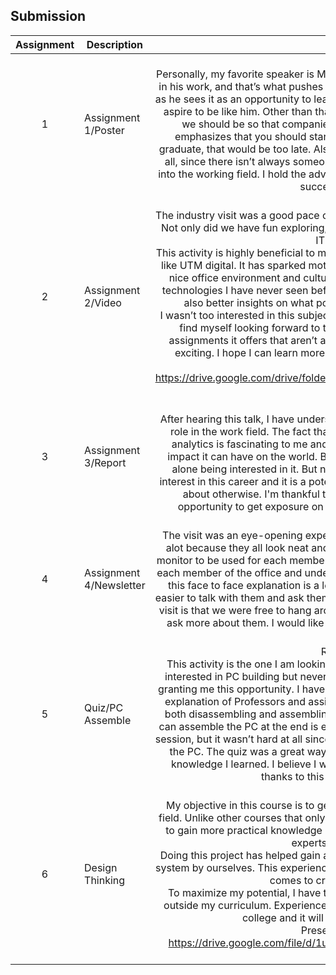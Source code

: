 ## Submission
| Assignment | Description  | Reflection |
| :-----: |  ------ | :-----: | 
| 1 | Assignment 1/Poster | Reflection 1 <br> Personally, my favorite speaker is Mr Yee in this talk. I admire his passion and interest in his work, and that’s what pushes him to success. He always welcomes challenges as he sees it as an opportunity to learn even more, and for him, learning never stops. I aspire to be like him. Other than that, he gives great advice on what kind of worker we should be so that companies like Clarity Techwork see values in us. He emphasizes that you should start working on yourself right now, not after you graduate, that would be too late. Also, self-learning is the most important skill out of all, since there isn’t always someone who can teach you, especially after you stop into the working field. I hold the advice dearly as I believe that is the key for me to be successful in the future.| 
| 2 | Assignment 2/Video | Reflection 2 <br> The industry visit was a good pace change with course mates after studying all week. Not only did we have fun exploring, we also gained knowledge of what it’s like in an IT working office. <br> This activity is highly beneficial to me as I have never experienced exploring an office like UTM digital. It has sparked motivation in me to work hard so that I will get into a nice office environment and culture like this. Not only that, the features and new technologies I have never seen before in the office have given me inspirations, and also better insights on what potential career paths I can take in the future. <br> I wasn’t too interested in this subject before but after experiencing Industry Visit 1, I find myself looking forward to this subject more because of the activities or assignments it offers that aren’t as mundane as other courses, it is practical and exciting. I hope I can learn more by having fun in similar courses in the future. <br> Video Link <br> https://drive.google.com/drive/folders/1Dq5C8PDExWydHJ8A3ihGCFXFyW6USKns?usp=sharing | 
| 3 | Assignment 3/Report | Reflection 3 <br> After hearing this talk, I have understood what analytics is and why it plays a crucial role in the work field. The fact that almost everything around us is the results of analytics is fascinating to me and it opens my eyes once I realize how big of an impact it can have on the world. Before this talk, I've never heard of analytics, let alone being interested in it. But now, thanks to the industry talk, I've developed interest in this career and it is a potential career path for me that I would never know about otherwise. I'm thankful to UTM for giving me and other students the opportunity to get exposure on the real work field even when I'm still year 1. | 
| 4 | Assignment 4/Newsletter | Reflection 4 <br> The visit was an eye-opening experience for me. Personally, I like the office space alot because they all look neat and clean, and also because each desk have a big monitor to be used for each member of the office. We had the chance to interact with each member of the office and understand more thoroughly of their role in the office, this face to face explanation is a lot more interesting than in virtual talk since it is easier to talk with them and ask them questions personally. My favorite session of the visit is that we were free to hang around the office and interact with any members to ask more about them. I would like to work in an office like Clarity Techwork int he future.|
| 5 | Quiz/PC Assemble | Reflection Quiz <br> This activity is the one I am looking forward to the most since I have always been interested in PC building but never got experience with it. I am grateful to UTM for granting me this opportunity. I have learned a lot in this activity through the excellent explanation of Professors and assistants. Each step is explained in great details in both disassembling and assembling the PC. The small competition for groups that can assemble the PC at the end is especially fun. There was a quiz after the building session, but it wasn’t hard at all since explanations were given when we were building the PC. The quiz was a great way for me to recall and retain the information and knowledge I learned. I believe I would be able to do this personally in the future thanks to this great learning opportunity.|
| 6 | Design Thinking  | Reflection <br> My objective in this course is to get as much exposure as possible to the working field.  Unlike other courses that only teach theoretical knowledge, TIS encourages us to gain more practical knowledge by giving us opportunities to communicate with experts in the working field.<br>Doing this project has helped gain a lot of insights on the basic idea of developing a system by ourselves. This experience will help me build a stronger foundation when it comes to creating an app or website.<br>To maximize my potential, I have to be more proactive in participating in projects outside my curriculum. Experience is the most valuable thing I can get while still in college and it will help me get to where I want to.<br> Presentation Video Link <br> https://drive.google.com/file/d/1u7DF6dh4vOf2Ze3YrfGYCclLSXrBy08M/view?usp=sharing |
